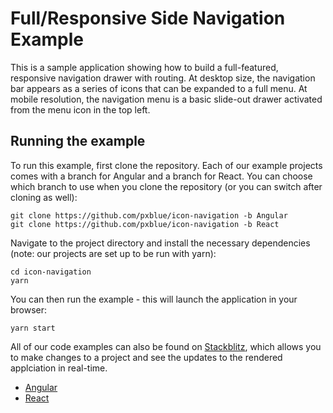 # Full/Responsive Side Navigation Example

<!-- [![CircleCI](https://circleci.com/gh/pxblue/icon-navigation/tree/angular.svg?style=shield)](https://circleci.com/gh/pxblue/icon-navigation/tree/angular) -->

This is a sample application showing how to build a full-featured, responsive navigation drawer with routing. At desktop size, the navigation bar appears as a series of icons that can be expanded to a full menu. At mobile resolution, the navigation menu is a basic slide-out drawer activated from the menu icon in the top left.

## Running the example
To run this example, first clone the repository. Each of our example projects comes with a branch for Angular and a branch for React. You can choose which branch to use when you clone the repository (or you can switch after cloning as well):

```
git clone https://github.com/pxblue/icon-navigation -b Angular
git clone https://github.com/pxblue/icon-navigation -b React
```

Navigate to the project directory and install the necessary dependencies (note: our projects are set up to be run with yarn):

```
cd icon-navigation
yarn
```

You can then run the example - this will launch the application in your browser:
```
yarn start
```

All of our code examples can also be found on [Stackblitz](http://www.stackblitz.com/@px-blue), which allows you to make changes to a project and see the updates to the rendered applciation in real-time.
- [Angular](https://stackblitz.com/edit/pxblue-icon-navigation-angular)
- [React](https://stackblitz.com/edit/pxblue-icon-navigation-react)

